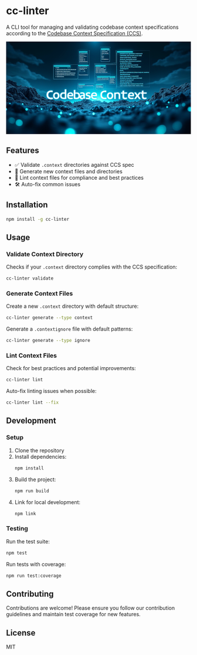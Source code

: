 # cc-linter

A CLI tool for managing and validating codebase context specifications according to the [Codebase Context Specification (CCS)](https://github.com/Agentic-Insights/codebase-context-spec).

![Codebase Context](https://raw.githubusercontent.com/Agentic-Insights/codebase-context-spec/main/img/codebase-context.png)

## Features

- ✅ Validate `.context` directories against CCS spec
- 🔧 Generate new context files and directories
- 🚨 Lint context files for compliance and best practices
- 🛠️ Auto-fix common issues

## Installation

```bash
npm install -g cc-linter
```

## Usage

### Validate Context Directory

Checks if your `.context` directory complies with the CCS specification:

```bash
cc-linter validate
```

### Generate Context Files

Create a new `.context` directory with default structure:

```bash
cc-linter generate --type context
```

Generate a `.contextignore` file with default patterns:

```bash
cc-linter generate --type ignore
```

### Lint Context Files

Check for best practices and potential improvements:

```bash
cc-linter lint
```

Auto-fix linting issues when possible:

```bash
cc-linter lint --fix
```

## Development

### Setup

1. Clone the repository
2. Install dependencies:
   ```bash
   npm install
   ```
3. Build the project:
   ```bash
   npm run build
   ```
4. Link for local development:
   ```bash
   npm link
   ```

### Testing

Run the test suite:

```bash
npm test
```

Run tests with coverage:

```bash
npm run test:coverage
```

## Contributing

Contributions are welcome! Please ensure you follow our contribution guidelines and maintain test coverage for new features.

## License

MIT

